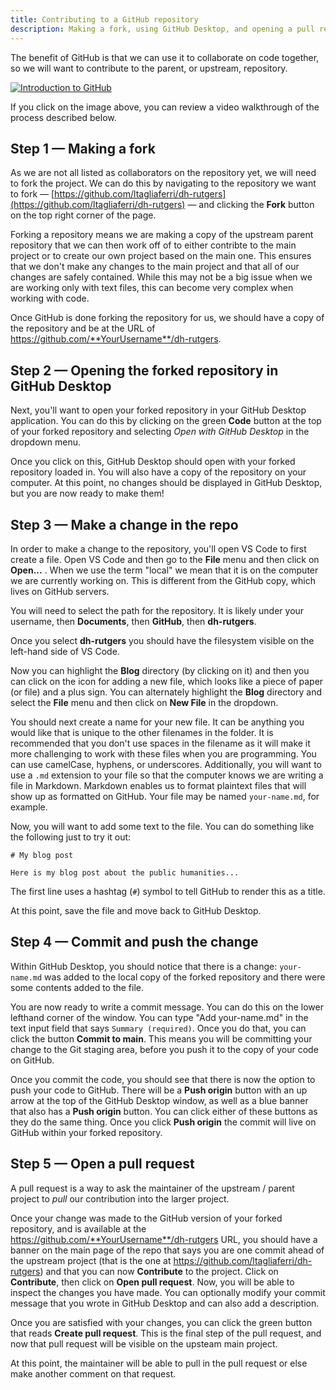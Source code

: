 ```yaml
---
title: Contributing to a GitHub repository
description: Making a fork, using GitHub Desktop, and opening a pull request
---
```


The benefit of GitHub is that we can use it to collaborate on code together, so we will want to contribute to the parent, or upstream, repository. 

[![Introduction to GitHub](https://img.youtube.com/vi/0lEtVpdYbQ4/0.jpg)](https://youtu.be/0lEtVpdYbQ4 "Introduction to GitHub")

If you click on the image above, you can review a video walkthrough of the process described below. 

## Step 1 — Making a fork

As we are not all listed as collaborators on the repository yet, we will need to fork the project. We can do this by navigating to the repository we want to fork — [https://github.com/ltagliaferri/dh-rutgers](https://github.com/ltagliaferri/dh-rutgers) — and clicking the **Fork** button on the top right corner of the page.

Forking a repository means we are making a copy of the upstream parent repository that we can then work off of to either contribte to the main project or to create our own project based on the main one. This ensures that we don't make any changes to the main project and that all of our changes are safely contained. While this may not be a big issue when we are working only with text files, this can become very complex when working with code. 

Once GitHub is done forking the repository for us, we should have a copy of the repository and be at the URL of https://github.com/**YourUsername**/dh-rutgers.

## Step 2 — Opening the forked repository in GitHub Desktop

Next, you'll want to open your forked repository in your GitHub Desktop application. You can do this by clicking on the green **Code** button at the top of your forked repository and selecting _Open with GitHub Desktop_ in the dropdown menu.

Once you click on this, GitHub Desktop should open with your forked repository loaded in. You will also have a copy of the repository on your computer. At this point, no changes should be displayed in GitHub Desktop, but you are now ready to make them!

## Step 3 — Make a change in the repo

In order to make a change to the repository, you'll open VS Code to first create a file. Open VS Code and then go to the **File** menu and then click on **Open...** . When we use the term "local" we mean that it is on the computer we are currently working on. This is different from the GitHub copy, which lives on GitHub servers.

You will need to select the path for the repository. It is likely under your username, then **Documents**, then **GitHub**, then **dh-rutgers**. 

Once you select **dh-rutgers** you should have the filesystem visible on the left-hand side of VS Code.

Now you can highlight the **Blog** directory (by clicking on it) and then you can click on the icon for adding a new file, which looks like a piece of paper (or file) and a plus sign. You can alternately highlight the **Blog** directory and select the **File** menu and then click on **New File** in the dropdown.

You should next create a name for your new file. It can be anything you would like that is unique to the other filenames in the folder. It is recommended that you don't use spaces in the filename as it will make it more challenging to work with these files when you are programming. You can use camelCase, hyphens, or underscores. Additionally, you will want to use a `.md` extension to your file so that the computer knows we are writing a file in Markdown. Markdown enables us to format plaintext files that will show up as formatted on GitHub. Your file may be named `your-name.md`, for example. 

Now, you will want to add some text to the file. You can do something like the following just to try it out:

```
# My blog post

Here is my blog post about the public humanities...
```

The first line uses a hashtag (`#`) symbol to tell GitHub to render this as a title.

At this point, save the file and move back to GitHub Desktop.

## Step 4 — Commit and push the change

Within GitHub Desktop, you should notice that there is a change: `your-name.md` was added to the local copy of the forked repository and there were some contents added to the file.

You are now ready to write a commit message. You can do this on the lower lefthand corner of the window. You can type "Add your-name.md" in the text input field that says `Summary (required)`. Once you do that, you can click the button **Commit to main**. This means you will be committing your change to the Git staging area, before you push it to the copy of your code on GitHub. 

Once you commit the code, you should see that there is now the option to push your code to GitHub. There will be a **Push origin** button with an up arrow at the top of the GitHub Desktop window, as well as a blue banner that also has a **Push origin** button. You can click either of these buttons as they do the same thing. Once you click **Push origin** the commit will live on GitHub within your forked repository. 

## Step 5 — Open a pull request

A pull request is a way to ask the maintainer of the upstream / parent project to _pull_ our contribution into the larger project. 

Once your change was made to the GitHub version of your forked repository, and is available at the https://github.com/**YourUsername**/dh-rutgers URL, you should have a banner on the main page of the repo that says you are one commit ahead of the upstream project (that is the one at https://github.com/ltagliaferri/dh-rutgers) and that you can now **Contribute** to the project. Click on **Contribute**, then click on **Open pull request**. Now, you will be able to inspect the changes you have made. You can optionally modify your commit message that you wrote in GitHub Desktop and can also add a description. 

Once you are satisfied with your changes, you can click the green button that reads **Create pull request**. This is the final step of the pull request, and now that pull request will be visible on the upsteam main project.

At this point, the maintainer will be able to pull in the pull request or else make another comment on that request. 